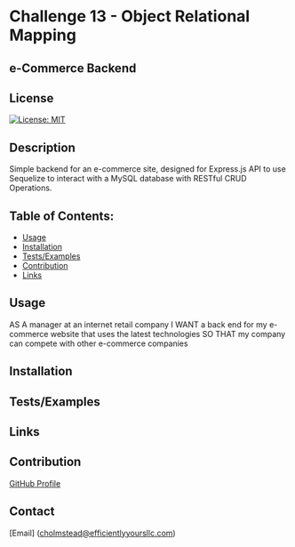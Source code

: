 
# Challenge 13 - Object Relational Mapping
## e-Commerce Backend


## License
[![License: MIT](https://user-images.githubusercontent.com/74750414/157791111-8c5ad466-eda2-487e-bfdf-501637c9547c.svg)](https://user-images.githubusercontent.com/74750414/157791111-8c5ad466-eda2-487e-bfdf-501637c9547c.svg)
  

## Description
Simple backend for an e-commerce site, designed for Express.js API to use Sequelize to interact with a MySQL database with RESTful CRUD Operations.


## Table of Contents:
   + [Usage](#usage)
   + [Installation](#installation)
   + [Tests/Examples](#testing) 
   + [Contribution](#contribution)
   + [Links](#links)  
   


## Usage
AS A manager at an internet retail company
I WANT a back end for my e-commerce website that uses the latest technologies
SO THAT my company can compete with other e-commerce companies


## Installation



## Tests/Examples



## Links



## Contribution
[GitHub Profile](https://github.com/Chelseao86)



## Contact
[Email] (cholmstead@efficientlyyoursllc.com)